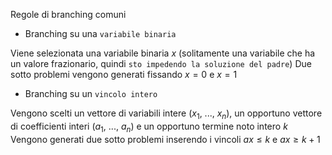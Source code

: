 Regole di branching comuni
- Branching su una `variabile binaria`

Viene selezionata una variabile binaria $x$ (solitamente una variabile che ha un valore frazionario, quindi `sto impedendo la soluzione del padre`)
Due sotto problemi vengono generati fissando $x=0$ e $x=1$ 

- Branching su un `vincolo intero`

Vengono scelti un vettore di variabili intere ($x_1$, ..., $x_n$), un opportuno vettore di coefficienti interi ($a_1$, ..., $a_n$) e un opportuno termine noto intero $k$
Vengono generati due sotto problemi inserendo i vincoli $ax \leq k$ e $ax \geq k+1$
